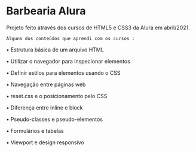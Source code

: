# Barbearia Alura

Projeto feito através dos cursos de HTML5 e CSS3 da Alura em abril/2021.

    Alguns dos conteúdos que aprendi com os cursos :

• Estrutura básica de um arquivo HTML

• Utilizar o navegador para inspecionar elementos

• Definir estilos para elementos usando o CSS

• Navegação entre páginas web

• reset.css e o posicionamento pelo CSS

• Diferença entre inline e block

• Pseudo-classes e pseudo-elementos

• Formulários e tabelas

• Viewport e design responsivo
